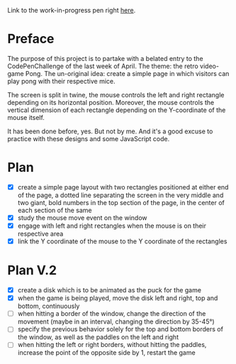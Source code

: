 Link to the work-in-progress pen right [here]().

# Preface 

The purpose of this project is to partake with a belated entry to the CodePenChallenge of the last week of April. The theme: the retro video-game Pong. The un-original idea: create a simple page in which visitors can play pong with their respective mice.

The screen is split in twine, the mouse controls the left and right rectangle depending on its horizontal position. Moreover, the mouse controls the vertical dimension of each rectangle depending on the Y-coordinate of the mouse itself.

It has been done before, yes. But not by me. And it's a good excuse to practice with these designs and some JavaScript code.

# Plan

- [x] create a simple page layout with two rectangles positioned at either end of the page, a dotted line separating the screen in the very middle and two giant, bold numbers in the top section of the page, in the center of each section of the same
- [x] study the mouse move event on the window
- [x] engage with left and right rectangles when the mouse is on their respective area
- [x] link the Y coordinate of the mouse to the Y coordinate of the rectangles

# Plan V.2

- [x] create a disk which is to be animated as the puck for the game
- [x] when the game is being played, move the disk left and right, top and bottom, continuously
- [ ] when hitting a border of the window, change the direction of the movement (maybe in an interval, changing the direction by 35-45°)
- [ ] specify the previous behavior solely for the top and bottom borders of the window, as well as the paddles on the left and right 
- [ ] when hitting the left or right borders, without hitting the paddles, increase the point of the opposite side by 1, restart the game
